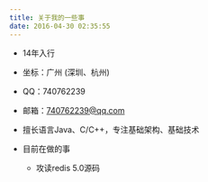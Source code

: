 ```yaml
---
title: 关于我的一些事
date: 2016-04-30 02:35:55
---
```


- 14年入行
- 坐标：广州 (深圳、杭州)
- QQ：740762239
- 邮箱：740762239@qq.com
- 擅长语言Java、C/C++，专注基础架构、基础技术

- 目前在做的事
    - 攻读redis 5.0源码

